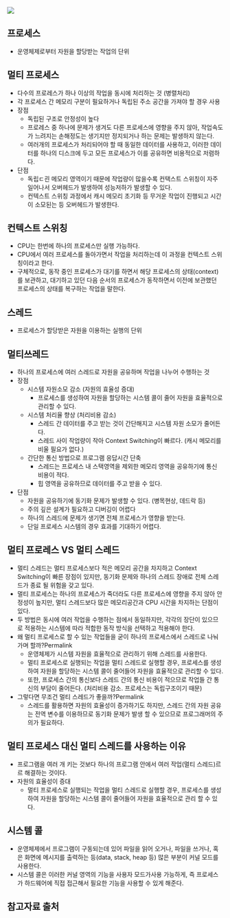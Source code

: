 ![](https://user-images.githubusercontent.com/31475037/103182666-9db27000-48f0-11eb-986a-23fa66954a74.png)

## 프로세스
- 운영체제로부터 자원을 할당받는 작업의 단위

## 멀티 프로세스
- 다수의 프로레스가 하나 이상의 작업을 동시에 처리하는 것 (병렬처리)
- 각 프로세스 간 메모리 구분이 필요하거나 독립된 주소 공간을 가져야 할 경우 사용
- 장점
    - 독립된 구조로 안정성이 높다
    - 프로레스 중 하나에 문제가 생겨도 다른 프로세스에 영향을 주지 않아, 작업속도가 느려지는 손해정도는 생기지만 정지되거나 하는 문제는 발생하지 않는다.
    - 여러개의 프로세스가 처리되어야 할 때 동일한 데이터를 사용하고, 이러한 데이터를 하나의 디스크에 두고 모든 프로세스가 이를 공유하면 비용적으로 저렴하다.
- 단점
    - 독립ㄷ괸 메모리 영역이기 때문에 작업량이 많을수록 컨택스트 스위칭이 자주 일어나서 오버헤드가 발생하여 성능저하가 발생할 수 있다.
    - 컨텍스트 스위칭 과정에서 캐시 메모리 초기화 등 무거운 작업이 진행되고 시간이 소모된는 등 오버헤드가 발생한다.

## 컨텍스트 스위칭
- CPU는 한번에 하나의 프로세스만 실행 가능하다.
- CPU에서 여러 프로세스를 돌아가면서 작업을 처리하는데 이 과정을 컨텍스트 스위칭이라고 한다.
- 구체적으로, 동작 중인 프로세스가 대기를 하면서 해당 프로세스의 상태(context)를 보관하고, 대기하고 있던 다음 순서의 프로세스가 동작하면서 이전에 보관했던 프로세스의 상태를 복구하는 작업을 말한다.

## 스레드
- 프로세스가 할당받은 자원을 이용하는 실행의 단위

## 멀티쓰레드
- 하나의 프로세스에 여러 스레드로 자원을 공유하며 작업을 나누어 수행하는 것
- 장점
    - 시스템 자원소모 감소 (자원의 효율성 증대)
        - 프로세스를 생성하여 자원을 할당하는 시스템 콜이 줄어 자원을 효율적으로 관리할 수 있다.
    - 시스템 처리율 향상 (처리비용 감소)
        - 스레드 간 데이터를 주고 받는 것이 간단해지고 시스템 자원 소모가 줄어든다.
        - 스레드 사이 작업량이 작아 Context Switching이 빠르다. (캐시 메모리를 비울 필요가 없다.)
    - 간단한 통신 방법으로 프로그램 응답시간 단축
        - 스레드는 프로세스 내 스택영역을 제외한 메모리 영역을 공유하기에 통신 비용이 적다.
        - 힙 영역을 공유하므로 데이터를 주고 받을 수 있다.
- 단점
    - 자원을 공유하기에 동기화 문제가 발생할 수 있다. (병목현상, 데드락 등)
    - 주의 깊은 설계가 필요하고 디버깅이 어렵다
    - 하나의 스레드에 문제가 생기면 전체 프로세스가 영향을 받는다.
    - 단일 프로세스 시스템의 경우 효과를 기대하기 어렵다.
    
## 멀티 프로레스 VS 멀티 스레드
- 멀티 스레드는 멀티 프로세스보다 적은 메모리 공간을 차지하고 Context Switching이 빠른 장점이 있지만, 동기화 문제와 하나의 스레드 장애로 전체 스레드가 종료 될 위험을 갖고 있다.
- 멀티 프로세스는 하나의 프로세스가 죽더라도 다른 프로세스에 영향을 주지 않아 안정성이 높지만, 멀티 스레드보다 많은 메모리공간과 CPU 시간을 차지하는 단점이 있다.
- 두 방법은 동시에 여러 작업을 수행하는 점에서 동일하지만, 각각의 장단이 있으므로 적용하는 시스템에 따라 적합한 동작 방식을 선택하고 적용해야 한다.
- 왜 멀티 프로세스로 할 수 있는 작업들을 굳이 하나의 프로세스에서 스레드로 나눠가며 할까?Permalink
    - 운영체제가 시스템 자원을 효율적으로 관리하기 위해 스레드를 사용한다.
    - 멀티 프로세스로 실행되는 작업을 멀티 스레드로 실행할 경우, 프로세스를 생성하여 자원을 할당하는 시스템 콜이 줄어들어 자원을 효율적으로 관리할 수 있다.
    - 또한, 프로세스 간의 통신보다 스레드 간의 통신 비용이 적으므로 작업들 간 통신의 부담이 줄어든다. (처리비용 감소. 프로세스는 독립구조이기 때문)
- 그렇다면 무조건 멀티 스레드가 좋을까?Permalink
    - 스레드를 활용하면 자원의 효율성이 증가하기도 하지만, 스레드 간의 자원 공유는 전역 변수를 이용하므로 동기화 문제가 발생 할 수 있으므로 프로그래머의 주의가 필요하다.

## 멀티 프로세스 대신 멀티 스레드를 사용하는 이유
- 프로그램을 여러 개 키는 것보다 하나의 프로그램 안에서 여러 작업(멀티 스레드)르르 해결하는 것이다.
- 자원의 효율성이 증대
    - 멀티 프로세스로 실행되는 작업을 멀티 스레드로 실행할 경우, 프로세스를 생성하여 자원을 할당하는 시스템 콜이 줄어들어 자원을 효율적으로 관리 할 수 있다.
    
## 시스템 콜
- 운영체제에서 프로그램이 구동되는데 있어 파일을 읽어 오거나, 파일을 쓰거나, 혹은 화면에 메시지를 출력하는 등(data, stack, heap 등) 많은 부분이 커널 모드를 사용한다.
- 시스템 콜은 이러한 커널 영역의 기능을 사용자 모드가사용 가능하게, 즉 프로세스가 하드웨어에 직접 접근해서 필요한 기능을 사용할 수 있게 해준다.

## 참고자료 출처
[]()